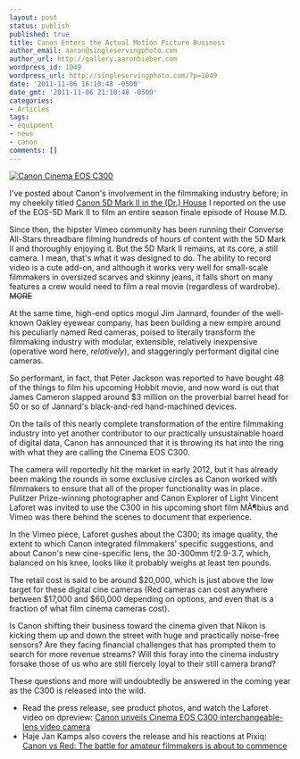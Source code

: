 ```yaml
---
layout: post
status: publish
published: true
title: Canon Enters the Actual Motion Picture Business
author_email: aaron@singleservingphoto.com
author_url: http://gallery.aaronbieber.com
wordpress_id: 1049
wordpress_url: http://singleservingphoto.com/?p=1049
date: '2011-11-06 16:10:48 -0500'
date_gmt: '2011-11-06 21:10:48 -0500'
categories:
- Articles
tags:
- equipment
- news
- canon
comments: []
---
```

[![Canon Cinema EOS
C300](/wp-content/uploads/2011/11/EOS-C300_EF-Mount_body_CN-E85mm_LF_3_4-1_polaroid-300x232.png "Canon Cinema EOS C300")](/wp-content/uploads/2011/11/EOS-C300_EF-Mount_body_CN-E85mm_LF_3_4-1_polaroid.png)

I've posted about Canon's involvement in the filmmaking industry before;
in my cheekily titled [Canon 5D Mark II in the (Dr.) House](/articles/2010/04/14/canon-5d-mark-ii-in-the-dr-house/)
I reported on the use of the EOS-5D Mark II to film an entire season
finale episode of House M.D.

Since then, the hipster Vimeo community has been running their Converse
All-Stars threadbare filming hundreds of hours of content with the 5D
Mark II and thoroughly enjoying it. But the 5D Mark II remains, at its
core, a still camera. I mean, that's what it was designed to do. The
ability to record video is a cute add-on, and although it works very
well for small-scale filmmakers in oversized scarves and skinny jeans,
it falls short on many features a crew would need to film a real movie
(regardless of wardrobe). ~~MORE~~

At the same time, high-end optics mogul Jim Jannard, founder of the
well-known Oakley eyewear company, has been building a new empire around
his peculiarly named Red cameras, poised to literally transform the
filmmaking industry with modular, extensible, relatively inexpensive
(operative word here, _relatively_), and staggeringly performant
digital cine cameras.

So performant, in fact, that Peter Jackson was reported to have bought
48 of the things to film his upcoming Hobbit movie, and now word is out
that James Cameron slapped around \$3 million on the proverbial barrel
head for 50 or so of Jannard's black-and-red hand-machined devices.

On the tails of this nearly complete transformation of the entire
filmmaking industry into yet another contributor to our practically
unsustainable hoard of digital data, Canon has announced that it is
throwing its hat into the ring with what they are calling the Cinema EOS
C300.

The camera will reportedly hit the market in early 2012, but it has
already been making the rounds in some exclusive circles as Canon worked
with filmmakers to ensure that all of the proper functionality was in
place. Pulitzer Prize-winning photographer and Canon Explorer of Light
Vincent Laforet was invited to use the C300 in his upcoming short film
MÃ¶bius and Vimeo was there behind the scenes to document that
experience.

In the Vimeo piece, Laforet gushes about the C300; its image quality,
the extent to which Canon integrated filmmakers' specific suggestions,
and about Canon's new cine-specific lens, the 30-300mm f/2.9-3.7, which,
balanced on his knee, looks like it probably weighs at least ten pounds.

The retail cost is said to be around \$20,000, which is just above the
low target for these digital cine cameras (Red cameras can cost anywhere
between \$17,000 and \$60,000 depending on options, and even that is a
fraction of what film cinema cameras cost).

Is Canon shifting their business toward the cinema given that Nikon is
kicking them up and down the street with huge and practically noise-free
sensors? Are they facing financial challenges that has prompted them to
search for more revenue streams? Will this foray into the cinema
industry forsake those of us who are still fiercely loyal to their still
camera brand?

These questions and more will undoubtedly be answered in the coming year
as the C300 is released into the wild.

* Read the press release, see product photos, and watch the Laforet
video on dpreview: [Canon unveils Cinema EOS C300 interchangeable-lens
video
camera](http://www.dpreview.com/news/1111/11110310canoneoscinema.asp)
 * Haje Jan Kamps also covers the release and his reactions at Pixiq:
[Canon vs Red: The battle for amateur filmmakers is about to
commence](http://www.pixiq.com/article/amateur-filmmakers-battle)
